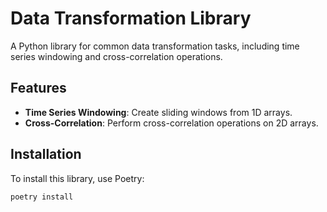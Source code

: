 # Data Transformation Library

A Python library for common data transformation tasks, including time series windowing and cross-correlation operations.

## Features

- **Time Series Windowing**: Create sliding windows from 1D arrays.
- **Cross-Correlation**: Perform cross-correlation operations on 2D arrays.

## Installation

To install this library, use Poetry:

```bash
poetry install